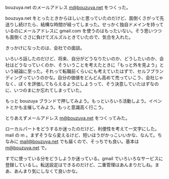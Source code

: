 bouzuya.net のメールアドレス m@bouzuya.net をつくった。

bouzuya.net をとったときからほしいと思っていたのだけど、面倒くさがって先送りし続けたら、結構な時間が経ってしまった。せっかく独自ドメインを持っているのにメールアドレスに gmail.com を使うのはもったいない。そう思いつつも面倒くささに負けてズルズルときていたので、気合を入れた。

きっかけになったのは、会社での面談。

いろいろ話したのだけど、将来、自分がどうなりたいのか、どうしたいのか、会社はどうなっていくのか、そういうことを考えたときに「もっと外を見よう」という結論に至った。それって転職前くらいにも考えていたはずで、セルフブランディングっていうのかな。自分の価値をどんどん高めて売っていこう、会社じゃなく、ぼくを評価してもらえるようにしようって、そう決意していたはずなのに、いつのまにか忘れてしまっていた。

もっと bouzuya ブランドで押してみよう。もっといろいろ活動しよう。イベントとかも主催してみよう。もっと意識高く行こう。

とりあえずメールアドレス m@bouzuya.net をつくってみた。

ローカルパートをどうするか迷ったのだけど、利便性を考えて一文字にした。mail の m 。まずそうなら変えるけど、短いほうがかっこいいかな、なんて。ちなみに mail@bouzuya.net でも届くので、そっちでも良い。基本は m@bouzuya.net で。

すでに使っている分をどうしようか迷っている。gmail でいろいろなサービスに登録しているし。転送設定はできるのだけど、二重管理はあんまりだしね。まあ、あんまり気にしなくて良いかな。
